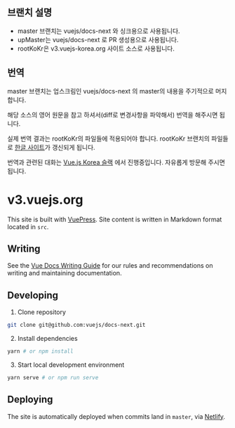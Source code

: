 ## 브랜치 설명 
* master 브랜치는 vuejs/docs-next 와 싱크용으로 사용됩니다. 
* upMaster는 vuejs/docs-next 로 PR 생성용으로 사용됩니다. 
* rootKoKr은 v3.vuejs-korea.org 사이트 소스로 사용됩니다. 


## 번역 

master 브랜치는 업스크림인 vuejs/docs-next 의 master의 내용을 주기적으로 머지 합니다. 

해당 소스의 영어 원문을 참고 하셔서(diff로 변경사항을 파악해서) 번역을 해주시면 됩니다. 

실제 번역 결과는  rootKoKr의 파일들에 적용되어야 합니다. rootKoKr 브랜치의 파일들로 [한글 사이트](https://v3.ko.vuejs.org)가 갱신되게 됩니다. 

번역과 관련된 대화는 [Vue.js Korea 슬랙](https://vuejs-korea.slack.com) 에서 진행중입니다. 자유롭게 방문해 주시면 됩니다. 





# v3.vuejs.org

This site is built with [VuePress](https://vuepress.vuejs.org/). Site content is written in Markdown format located in `src`.

## Writing

See the [Vue Docs Writing Guide](https://v3.vuejs.org/guide/writing-guide.html) for our rules and recommendations on writing and maintaining documentation.

## Developing

1. Clone repository

```bash
git clone git@github.com:vuejs/docs-next.git
```

2. Install dependencies

```bash
yarn # or npm install
```

3. Start local development environment

```bash
yarn serve # or npm run serve
```

## Deploying

The site is automatically deployed when commits land in `master`, via [Netlify](https://www.netlify.com/).


